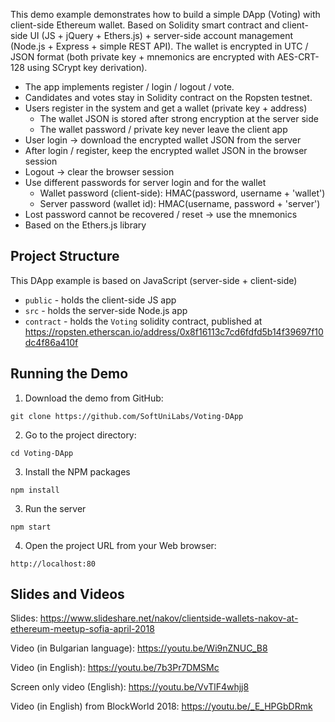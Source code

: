 This demo example demonstrates how to build a simple DApp (Voting) with client-side Ethereum wallet. Based on Solidity smart contract and client-side UI (JS + jQuery + Ethers.js) + server-side account management (Node.js + Express + simple REST API). The wallet is encrypted in UTC / JSON format (both private key + mnemonics are encrypted with AES-CRT-128 using SCrypt key derivation).
 - The app implements register / login / logout / vote.
 - Candidates and votes stay in Solidity contract on the Ropsten testnet.
 - Users register in the system and get a wallet (private key + address)
    - The wallet JSON is stored after strong encryption at the server side
    - The wallet password / private key never leave the client app
 - User login -> download the encrypted wallet JSON from the server
 - After login / register, keep the encrypted wallet JSON in the browser session
 - Logout -> clear the browser session
 - Use different passwords for server login and for the wallet
    - Wallet password (client-side): HMAC(password, username + 'wallet')
    - Server password (wallet id): HMAC(username, password + 'server')
 - Lost password cannot be recovered / reset -> use the mnemonics
 - Based on the Ethers.js library
 
## Project Structure

This DApp example is based on JavaScript (server-side + client-side)
 - `public` - holds the client-side JS app
 - `src` - holds the server-side Node.js app
 - `contract` - holds the `Voting` solidity contract, published at https://ropsten.etherscan.io/address/0x8f16113c7cd6fdfd5b14f39697f10dc4f86a410f 

## Running the Demo

1. Download the demo from GitHub:
```
git clone https://github.com/SoftUniLabs/Voting-DApp
```

2. Go to the project directory:
```
cd Voting-DApp
```

3. Install the NPM packages
```
npm install
```

3. Run the server
```
npm start
```

4. Open the project URL from your Web browser:
```
http://localhost:80
```

## Slides and Videos

Slides: https://www.slideshare.net/nakov/clientside-wallets-nakov-at-ethereum-meetup-sofia-april-2018

Video (in Bulgarian language): https://youtu.be/Wi9nZNUC_B8

Video (in English): https://youtu.be/7b3Pr7DMSMc

Screen only video (English): https://youtu.be/VvTlF4whjj8

Video (in English) from BlockWorld 2018: https://youtu.be/_E_HPGbDRmk
